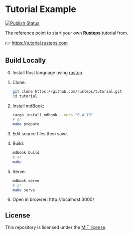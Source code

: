 # Tutorial Example

[![Publish Status](https://github.com/rusteps/tutorial/workflows/Publish/badge.svg)](https://github.com/rusteps/tutorial/actions)

The reference point to start your own **Rusteps** tutorial from.

:point_right: https://tutorial.rusteps.com

## Build Locally

0. Install Rust language using [rustup](https://rustup.rs/).

1. Clone:

    ```bash
    git clone https://github.com/rusteps/tutorial.git
    cd tutorial
    ```

2. Install [mdBook](https://github.com/rust-lang/mdBook):

    ```bash
    cargo install mdbook --vers "0.4.10"
    # or
    make prepare
    ```

3. Edit source files then save.

4. Build:

    ```bash
    mdbook build
    # or
    make
    ```

5. Serve:

    ```bash
    mdbook serve
    # or
    make serve
    ```

6. Open in browser: http://localhost:3000/

## License

This repository is licensed under the [MIT license](LICENSE).
